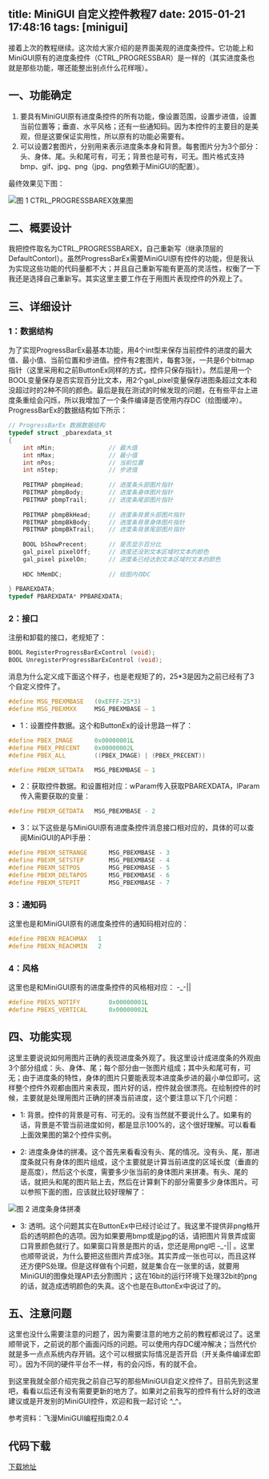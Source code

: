 title: MiniGUI 自定义控件教程7
date: 2015-01-21 17:48:16
tags: [minigui]
---

接着上次的教程继续。这次给大家介绍的是界面美观的进度条控件。它功能上和MiniGUI原有的进度条控件（CTRL_PROGRESSBAR）是一样的（其实进度条也就是那些功能，哪还能整出别点什么花样哦）。

## 一、功能确定

1. 要具有MiniGUI原有进度条控件的所有功能，像设置范围，设置步进值，设置当前位置等；垂直、水平风格；还有一些通知码。因为本控件的主要目的是美观，但是这要保证实用性，所以原有的功能必需要有。
2. 可以设置2套图片，分别用来表示进度条本身和背景。每套图片分为3个部分：头、身体、尾。头和尾可有，可无；背景也是可有，可无。图片格式支持bmp、gif、jpg、png（jpg、png依赖于MiniGUI的配置）。

最终效果见下图：

![](http://7u2hy4.com1.z0.glb.clouddn.com/minigui/custom-control7/1.jpeg "图 1 CTRL_PROGRESSBAREX效果图")

## 二、概要设计

我把控件取名为CTRL_PROGRESSBAREX，自己重新写（继承顶层的DefaultContorl）。虽然ProgressBarEx需要MiniGUI原有控件的功能，但是我认为实现这些功能的代码量都不大；并且自己重新写能有更高的灵活性，权衡了一下我还是选择自己重新写。其实这里主要工作在于用图片表现控件的外观上了。

## 三、详细设计

### 1：数据结构

为了实现ProgressBarEx最基本功能，用4个int型来保存当前控件的进度的最大值、最小值、当前位置和步进值。控件有2套图片，每套3张，一共是6个bitmap指针（这里采用和之前ButtonEx同样的方式，控件只保存指针）。然后是用一个BOOL变量保存是否实现百分比文本，用2个gal_pixel变量保存进图条超过文本和没超过时的2种不同的颜色。最后是我在测试的时候发现的问题，在有些平台上进度条重绘会闪烁，所以我增加了一个条件编译是否使用内存DC（绘图缓冲）。ProgressBarEx的数据结构如下所示：

```cpp
// ProgressBarEx 数据数据结构
typedef struct _pbarexdata_st
{
    int nMin;               // 最大值
    int nMax;               // 最小值
    int nPos;               // 当前位置
    int nStep;              // 步进值
        
    PBITMAP pbmpHead;       // 进度条头部图片指针
    PBITMAP pbmpBody;       // 进度条身体图片指针
    PBITMAP pbmpTrail;      // 进度条尾部图片指针
        
    PBITMAP pbmpBkHead;     // 进度条背景头部图片指针
    PBITMAP pbmpBkBody;     // 进度条背景身体图片指针
    PBITMAP pbmpBkTrail;    // 进度条背景尾部图片指针
         
    BOOL bShowPrecent;      // 是否显示百分比
    gal_pixel pixelOff;     // 进度还没到文本区域时文本的颜色
    gal_pixel pixelOn;      // 进度条已经达到文本区域时文本的颜色
        
    HDC hMemDC;             // 绘图内存DC 
        
} PBAREXDATA;
typedef PBAREXDATA* PPBAREXDATA;
```

### 2：接口

注册和卸载的接口，老规矩了：

```cpp
BOOL RegisterProgressBarExControl (void);
BOOL UnregisterProgressBarExControl (void);
```

消息为什么定义成下面这个样子，也是老规矩了的，25*3是因为之前已经有了3个自定义控件了。

```cpp
#define MSG_PBEXMBASE   (0xEFFF-25*3)
#define MSG_PBEXMXX     MSG_PBEXMBASE – 1
```

* 1：设置控件数据。这个和ButtonEx的设计思路一样了：

```cpp
#define PBEX_IMAGE      0x00000001L
#define PBEX_PRECENT    0x00000002L
#define PBEX_ALL        ((PBEX_IMAGE) | (PBEX_PRECENT))

#define PBEXM_SETDATA   MSG_PBEXMBASE – 1
```

* 2：获取控件数据。和设置相对应：wParam传入获取PBAREXDATA，lParam传入需要获取的变量：

```cpp
#define PBEXM_GETDATA   MSG_PBEXMBASE - 2
```

* 3：以下这些是与MiniGUI原有进度条控件消息接口相对应的，具体的可以查阅MiniGUI的API手册：

```cpp
#define PBEXM_SETRANGE      MSG_PBEXMBASE - 3
#define PBEXM_SETSTEP       MSG_PBEXMBASE - 4
#define PBEXM_SETPOS        MSG_PBEXMBASE - 5
#define PBEXM_DELTAPOS      MSG_PBEXMBASE - 6
#define PBEXM_STEPIT        MSG_PBEXMBASE - 7
```

### 3：通知码

这里也是和MiniGUI原有的进度条控件的通知码相对应的：

```cpp
#define PBEXN_REACHMAX 	 1
#define PBEXN_REACHMIN 	 2
```

### 4：风格

这里也是和MiniGUI原有的进度条控件的风格相对应： -_-||

```cpp
#define PBEXS_NOTIFY        0x00000001L
#define PBEXS_VERTICAL      0x00000002L
```

## 四、功能实现

这里主要说说如何用图片正确的表现进度条外观了。我这里设计成进度条的外观由3个部分组成：头、身体、尾；每个部分由一张图片组成；其中头和尾可有，可无；由于进度条的特性，身体的图片只要能表现本进度条步进的最小单位即可。这样整个控件外观都由图片来表现，图片好的话，控件就会很漂亮。在绘制控件的时候，主要就是处理用图片正确的拼凑当前进度，这个要注意以下几个问题：

* 1: 背景。控件的背景是可有、可无的。没有当然就不要说什么了。如果有的话，背景是不管当前进度如何，都是显示100%的，这个很好理解。可以看看上面效果图的第2个控件实例。

* 2: 进度条身体的拼凑。这个首先来看看没有头、尾的情况。没有头、尾，那进度条就只有身体的图片组成，这个主要就是计算当前进度的区域长度（垂直的是高度），然后这个长度，需要多少张当前的身体图片来拼凑。有头、尾的话，就把头和尾的图片贴上去，然后在计算剩下的部分需要多少身体图片。可以参照下面的图，应该就比较好理解了：

![](http://7u2hy4.com1.z0.glb.clouddn.com/minigui/custom-control7/2.jpeg "图 2 进度条身体拼凑")
 
* 3: 透明。这个问题其实在ButtonEx中已经讨论过了。我这里不提供非png格开启的透明颜色的选项。因为如果要用bmp或是jpg的话，请把图片背景弄成窗口背景颜色就行了。如果窗口背景是图片的话，您还是用png吧 -_-|| 。这里也顺带说说，为什么要把这些图片弄成3张。其实弄成一张也可以，而且这样还方便PS处理。但是这样做有个问题，就是集合在一张里的话，就要用MiniGUI的图像处理API去分割图片；这在16bit的运行环境下处理32bit的png的话，就造成透明颜色的失真。这个也是在ButtonEx中说过了的。

## 五、注意问题

这里也没什么需要注意的问题了，因为需要注意的地方之前的教程都说过了。这里顺带说下，之前说的那个画面闪烁的问题。可以使用内存DC缓冲解决；当然代价就是多一点点系统内存开销。这个可以根据实际情况是否开启（开关条件编译宏即可）。因为不同的硬件平台不一样，有的会闪烁，有的就不会。

到这里我就全部介绍完我之前自己写的那些MiniGUI自定义控件了。目前先到这里吧，看看以后还有没有需要更新的地方了。如果对之前我写的控件有什么好的改进建议或是开发别的MiniGUI控件，欢迎和我一起讨论 ^_^。

参考资料：飞漫MiniGUI编程指南2.0.4

## 代码下载
[下载地址]("http://download.csdn.net/detail/mingming_killer/4045894")

